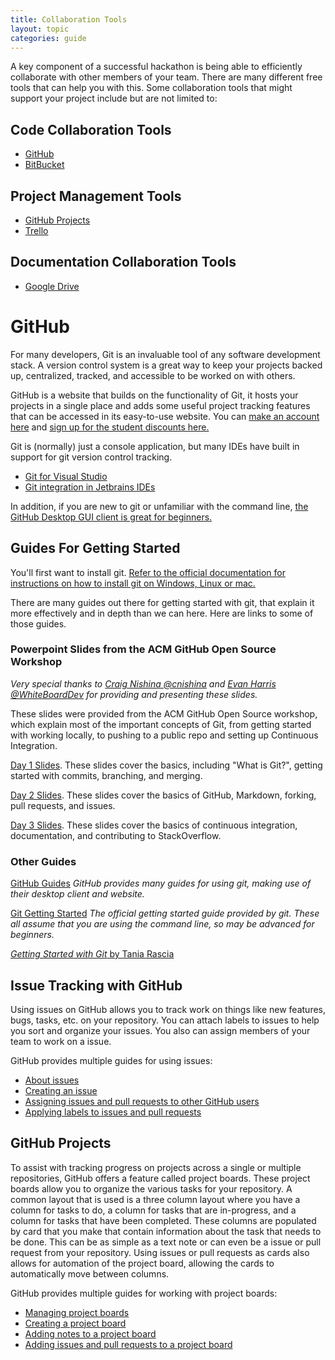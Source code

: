 ```yaml
---
title: Collaboration Tools
layout: topic
categories: guide
---
```

A key component of a successful hackathon is being able to efficiently 
collaborate with other members of your team. There are many different 
free tools that can help you with this. Some collaboration tools that 
might support your project include but are not limited to:

## Code Collaboration Tools
- [GitHub][github-home]
- [BitBucket][bitbucket]

## Project Management Tools
- [GitHub Projects][gh-projects]
- [Trello][trello]

## Documentation Collaboration Tools
- [Google Drive][gdrive]

# GitHub

For many developers, Git is an invaluable tool of any software
development stack. A version control system is a great way
to keep your projects backed up, centralized, tracked, and
accessible to be worked on with others.

GitHub is a website that builds on the functionality of Git,
it hosts your projects in a single place and adds some useful
project tracking features that can be accessed in its easy-to-use
website. You can [make an account here][github-join] and
[sign up for the student discounts here.][gh-student-pack]

Git is (normally) just a console application, but many IDEs
have built in support for git version control tracking.
  - [Git for Visual Studio][git-for-vs]
  - [Git integration in Jetbrains IDEs][git-intellij]

In addition, if you are new to git or unfamiliar with the command
line, [the GitHub Desktop GUI client is great for beginners.][github-desktop]

## Guides For Getting Started

You'll first want to install git. [Refer to the official documentation for instructions on how to install git on Windows, Linux or mac.][installing-git]

There are many guides out there for getting started with git, that explain it
more effectively and in depth than we can here. Here are links to some of
those guides.

### Powerpoint Slides from the ACM GitHub Open Source Workshop

_Very special thanks to [Craig Nishina @cnishina][cnishina] and [Evan Harris @WhiteBoardDev][whiteboarddev] for providing and presenting these slides._

These slides were provided from the ACM GitHub Open Source workshop, which
explain most of the important concepts of Git, from getting started with
working locally, to pushing to a public repo and setting up Continuous Integration.

[Day 1 Slides][day-1]. These slides cover the basics, including "What is Git?",
getting started with commits, branching, and merging.

[Day 2 Slides][day-2]. These slides cover the basics of GitHub, Markdown,
forking, pull requests, and issues.

[Day 3 Slides][day-3]. These slides cover the basics of continuous integration,
documentation, and contributing to StackOverflow.

[day-1]: https://docs.google.com/presentation/d/1iwogVXoYHnc_Q4--SZXgwT9BWttvn4aG1aLWdHh1lgA/edit?usp=sharing
[day-2]: https://docs.google.com/presentation/d/1RaZHFilgU77tvQ19KO6l04ZpV0wk8odov-J1JIGbBPM/edit#slide=id.p
[day-3]: https://goo.gl/gJwAHm

[cnishina]: https://github.com/cnishina
[whiteboarddev]: https://github.com/WhiteBoardDev

### Other Guides

[GitHub Guides][gh-guides] _GitHub provides many guides for using
git, making use of their desktop client and website._

[Git Getting Started][git-getting-started] _The official getting
started guide provided by git. These all assume that you are using
the command line, so may be advanced for beginners._

[_Getting Started with Git_ by Tania Rascia][rascia]

## Issue Tracking with GitHub

Using issues on GitHub allows you to track work on things like new features, 
bugs, tasks, etc. on your repository. You can attach labels to issues to help 
you sort and organize your issues. You also can assign members of your team to 
work on a issue.

GitHub provides multiple guides for using issues:
- [About issues][gh-aboutissues]
- [Creating an issue][gh-createissue] 
- [Assigning issues and pull requests to other GitHub users][gh-assignissue] 
- [Applying labels to issues and pull requests][gh-issuelabel]

## GitHub Projects

To assist with tracking progress on projects across a single or multiple 
repositories, GitHub offers a feature called project boards. These project 
boards allow you to organize the various tasks for your repository. A common 
layout that is used is a three column layout where you have a column for tasks 
to do, a column for tasks that are in-progress, and a column for tasks that have 
been completed. These columns are populated by card that you make that contain 
information about the task that needs to be done. This can be as simple as a text 
note or can even be a issue or pull request from your repository. Using issues or 
pull requests as cards also allows for automation of the project board, allowing the 
cards to automatically move between columns. 

GitHub provides multiple guides for working with project boards:
- [Managing project boards][gh-managepb] 
- [Creating a project board][gh-createpb] 
- [Adding notes to a project board][gh-pbnotes]
- [Adding issues and pull requests to a project board][gh-pbaddlinked]



[github-join]: https://github.com/join
[gh-student-pack]: https://education.github.com/pack
[gh-guides]: https://guides.github.com/
[git-getting-started]: https://git-scm.com/book/en/v1/Getting-Started
[git-for-vs]: https://docs.microsoft.com/en-us/vsts/git/gitquickstart
[github-desktop]: https://desktop.github.com/
[git-intellij]: https://www.jetbrains.com/help/idea/using-git-integration.html
[installing-git]: https://git-scm.com/book/en/v2/Getting-Started-Installing-Git
[rascia]: https://www.taniarascia.com/getting-started-with-git/
[github-home]: https://github.com/
[bitbucket]: https://bitbucket.org/product/
[gdrive]: https://drive.google.com/
[gh-projects]: https://help.github.com/en/articles/about-project-boards
[trello]: https://trello.com
[gh-aboutissues]: https://help.github.com/en/articles/about-issues
[gh-createissue]: https://help.github.com/en/articles/creating-an-issue
[gh-assignissue]: https://help.github.com/en/articles/assigning-issues-and-pull-requests-to-other-github-users
[gh-issuelabel]: https://help.github.com/en/articles/applying-labels-to-issues-and-pull-requests
[gh-managepb]: https://help.github.com/en/articles/managing-project-boards
[gh-createpb]: https://help.github.com/en/articles/creating-a-project-board
[gh-pbnotes]: https://help.github.com/en/articles/adding-notes-to-a-project-board
[gh-pbaddlinked]: https://help.github.com/en/articles/adding-issues-and-pull-requests-to-a-project-board
